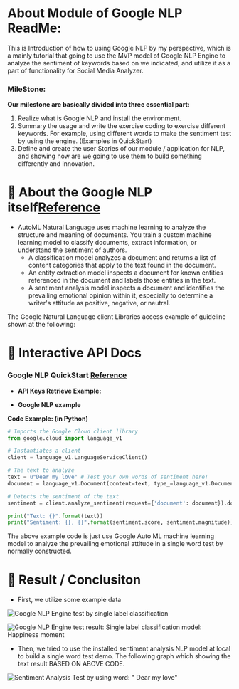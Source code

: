 # About Module of Google NLP ReadMe:

This is Introduction of how to using Google NLP by my perspective, which is a mainly tutorial that going to use the MVP model of Google NLP Engine to analyze the sentiment of keywords based on we indicated, and utilize it as a part of functionality for Social Media Analyzer.

### MileStone:

**Our milestone are basically divided into three essential part:**
1. Realize what is Google NLP and install the environment.
2. Summary the usage and write the exercise coding to exercise different keywords.  For example, using different words to make the sentiment test by using the engine. (Examples in QuickStart)
3. Define and create the user Stories of our module / application for NLP, and showing how are we going to use them to build something differently and innovation.


# 📝 About the Google NLP itself[Reference](https://cloud.google.com/natural-language)

* AutoML Natural Language uses machine learning to analyze the structure and meaning of documents. You train a custom machine learning model to classify documents, extract information, or understand the sentiment of authors.
    * A classification model analyzes a document and returns a list of content categories that apply to the text found in the document.
    * An entity extraction model inspects a document for known entities referenced in the document and labels those entities in the text.
    * A sentiment analysis model inspects a document and identifies the prevailing emotional opinion within it, especially to determine a writer's attitude as positive, negative, or neutral.

The Google Natural Language client Libraries access example of guideline shown at the following:

# 🚦 Interactive API Docs

### Google NLP QuickStart [Reference](https://cloud.google.com/natural-language/automl/docs/quickstart)

* **API Keys Retrieve Example:**

* **Google NLP example**

**Code Example: (in Python)**

```python
# Imports the Google Cloud client library
from google.cloud import language_v1

# Instantiates a client
client = language_v1.LanguageServiceClient()

# The text to analyze
text = u"Dear my love" # Test your own words of sentiment here!
document = language_v1.Document(content=text, type_=language_v1.Document.Type.PLAIN_TEXT)

# Detects the sentiment of the text
sentiment = client.analyze_sentiment(request={'document': document}).document_sentiment

print("Text: {}".format(text))
print("Sentiment: {}, {}".format(sentiment.score, sentiment.magnitude))
```
The above example code is just use Google Auto ML machine learning model to analyze the prevailing emotional attitude in a single word test by normally constructed.

# 💬 Result / Conclusiton


* First, we utilize some example data

![Google NLP Engine test by single label classification](https://github.com/Dnisde/EC_602/main/Google_NLP/NLP_happiness_Profile.png?raw=true)

![Google NLP Engine test result: Single label classification model: Happiness moment](https://github.com/Dnisde/EC_602/main/Google_NLP/NLP_happiness_overview.png?raw=true)

* Then, we tried to use the installed sentiment analysis NLP model at local to build a single word test demo.
The following graph which showing the text result BASED ON ABOVE CODE.

![Sentiment Analysis Test by using word: " Dear my love"](https://github.com/Dnisde/EC_602/main/Google_NLP/NLP_trial.png?raw=true)

